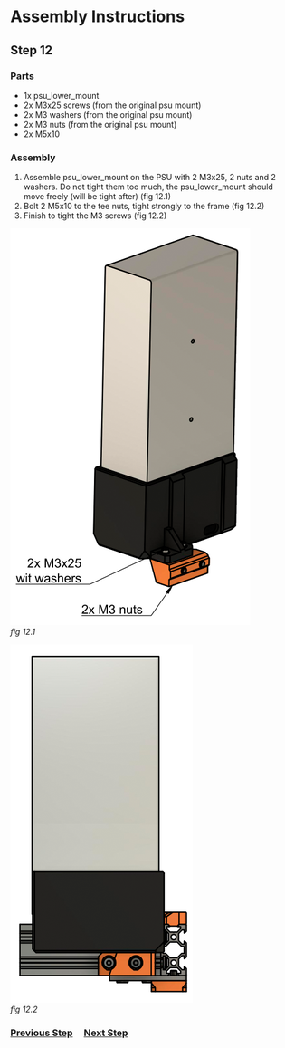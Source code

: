 # Assembly Instructions

## Step 12

### Parts

* 1x psu_lower_mount
* 2x M3x25 screws (from the original psu mount)
* 2x M3 washers (from the original psu mount)
* 2x M3 nuts (from the original psu mount)
* 2x M5x10

### Assembly

1. Assemble psu_lower_mount on the PSU with 2 M3x25, 2 nuts and 2 washers. Do not tight them too much, the psu_lower_mount should move freely (will be tight after) (fig 12.1)
2. Bolt 2 M5x10 to the tee nuts, tight strongly to the frame (fig 12.2)
3. Finish to tight the M3 screws (fig 12.2)



![](img/fig12.1.png)\
*fig 12.1*

![](img/fig12.2.png)\
*fig 12.2*


### [Previous Step](step11.md) &nbsp;&nbsp;&nbsp; [Next Step](step13.md)